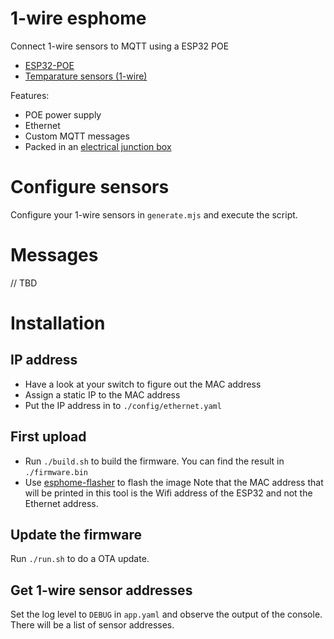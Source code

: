 # 1-wire esphome

Connect 1-wire sensors to MQTT using a ESP32 POE

- [ESP32-POE](https://www.olimex.com/Products/IoT/ESP32/ESP32-POE/open-source-hardware)
- [Temparature sensors (1-wire)](https://www.amazon.de/gp/product/B075FV3PQR)

Features:
- POE power supply
- Ethernet
- Custom MQTT messages
- Packed in an [electrical junction box](https://www.amazon.de/Kopp-347114008-Abzweigdose-Aufputz-Feuchtraum-Klemmleiste/dp/B00BGT6MK6)

# Configure sensors

Configure your 1-wire sensors in `generate.mjs` and execute the script.

# Messages

// TBD

# Installation

## IP address
- Have a look at your switch to figure out the MAC address
- Assign a static IP to the MAC address
- Put the IP address in to `./config/ethernet.yaml`

## First upload

- Run `./build.sh` to build the firmware. You can find the result in `./firmware.bin`
- Use [esphome-flasher](https://github.com/esphome/esphome-flasher/releases) to flash the image
  Note that the MAC address that will be printed in this tool is the Wifi address of the ESP32
  and not the Ethernet address.

## Update the firmware

Run `./run.sh` to do a OTA update.

## Get 1-wire sensor addresses

Set the log level to `DEBUG` in `app.yaml` and observe the output of the console.
There will be a list of sensor addresses.